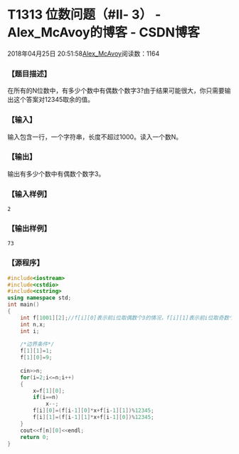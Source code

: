 # T1313	位数问题（#Ⅱ- 3） - Alex_McAvoy的博客 - CSDN博客





2018年04月25日 20:51:58[Alex_McAvoy](https://me.csdn.net/u011815404)阅读数：1164










### 【题目描述】

在所有的N位数中，有多少个数中有偶数个数字3?由于结果可能很大，你只需要输出这个答案对12345取余的值。

### 【输入】

输入包含一行，一个字符串，长度不超过1000。读入一个数N。

### 【输出】

输出有多少个数中有偶数个数字3。

### 【输入样例】

```
2
```

### 【输出样例】
`73`
### 【源程序】

```cpp
#include<iostream>
#include<cstdio>
#include<cstring>
using namespace std;
int main()
{
    int f[1001][2];//f[i][0]表示前i位取偶数个3的情况，f[i][1]表示前i位取奇数个3的情况
    int n,x;
    int i;
    
    /*边界条件*/
    f[1][1]=1;
    f[1][0]=9;
    
    cin>>n;
    for(i=2;i<=n;i++)
    {
        x=f[1][0];
        if(i==n)
            x--;
        f[i][0]=(f[i-1][0]*x+f[i-1][1])%12345;
        f[i][1]=(f[i-1][1]*x+f[i-1][0])%12345; 
    }
    cout<<f[n][0]<<endl;
    return 0; 
}
```









